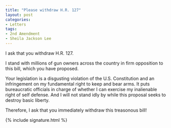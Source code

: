 ```yaml
---
title: "Please withdraw H.R. 127"
layout: post
categories:
- Letters
tags:
- 2nd Amendment
- Sheila Jackson Lee
---
```


I ask that you withdraw H.R. 127.

I stand with millions of gun owners across the country in firm opposition to this bill, which you have proposed.

Your legislation is a disgusting violation of the U.S. Constitution and an infringement on my fundamental right to keep and bear arms. It puts bureaucratic officials in charge of whether I can exercise my inalienable right of self defense. And I will not stand idly by while this proposal seeks to destroy basic liberty.

Therefore, I ask that you immediately withdraw this treasonous bill!

{% include signature.html %}
